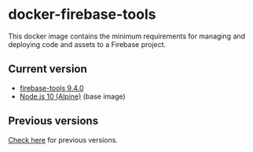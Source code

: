 # docker-firebase-tools

This docker image contains the minimum requirements for managing and deploying code and assets to a Firebase project.

## Current version

- [firebase-tools 9.4.0](https://github.com/firebase/firebase-tools/releases/tag/v9.4.0)
- [Node.js 10 (Alpine)](https://github.com/mhart/alpine-node/releases/tag/10) (base image)

## Previous versions

[Check here](https://github.com/quintoandar/docker-firebase-tools/releases) for previous versions.
